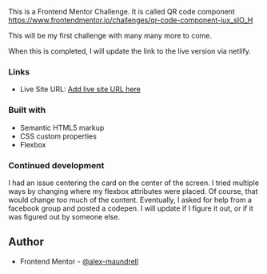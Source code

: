 This is a Frontend Mentor Challenge. It is called QR code component https://www.frontendmentor.io/challenges/qr-code-component-iux_sIO_H

This will be my first challenge with many many more to come.

When this is completed, I will update the link to the live version via netlify.


### Links

- Live Site URL: [Add live site URL here](https://your-live-site-url.com)

### Built with

- Semantic HTML5 markup
- CSS custom properties
- Flexbox

### Continued development

I had an issue centering the card on the center of the screen. I tried multiple ways by changing where my flexbox attributes were placed. Of course, that would change too much of the content. Eventually, I asked for help from a facebook group and posted a codepen. I will update if I figure it out, or if it was figured out by someone else. 

## Author

- Frontend Mentor - [@alex-maundrell](https://www.frontendmentor.io/profile/alex-maundrell)